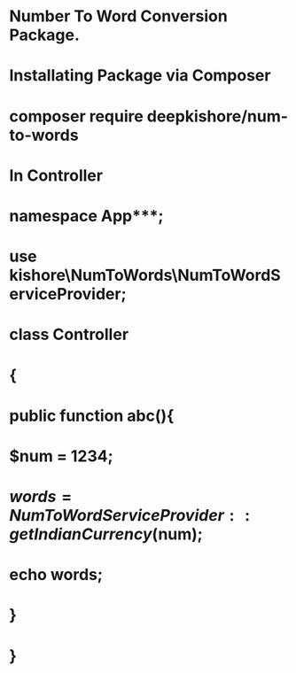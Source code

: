 # Number To Word Conversion Package.

# Installating Package via Composer 
# composer require deepkishore/num-to-words

# In Controller 
# namespace App\***;
# use kishore\NumToWords\NumToWordServiceProvider;

# class Controller 
# {
#   public function abc(){
#        $num = 1234;
#        $words = NumToWordServiceProvider::getIndianCurrency($num);
#        echo words;
#    }
# }
